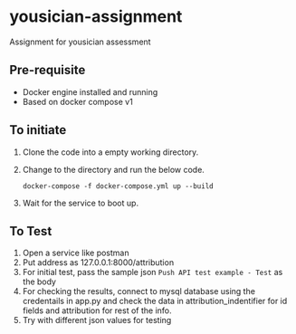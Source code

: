 # yousician-assignment
Assignment for yousician assessment

## Pre-requisite
- Docker engine installed and running
- Based on docker compose v1

## To initiate
 1. Clone the code into a empty working directory.
 2. Change to the directory and run the below code.
 
    ```
    docker-compose -f docker-compose.yml up --build
    ```
 3. Wait for the service to boot up.

## To Test
 1. Open a service like postman
 2. Put address as 127.0.0.1:8000/attribution
 3. For initial test, pass the sample json `Push API test example - Test` as the body
 4. For checking the results, connect to mysql database using the credentails in app.py and check the data in attribution_indentifier for id fields and attribution for rest of the info.
 5. Try with different json values for testing
